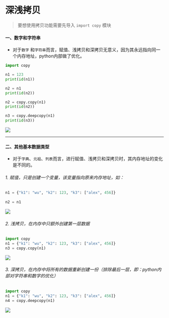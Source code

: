 # 深浅拷贝

> 要想使用拷贝功能需要先导入 `import copy` 模块

#### 一、数字和字符串
- 对于`数字` 和`字符串`而言，赋值、浅拷贝和深拷贝无意义，因为其永远指向同一个内存地址，python内部做了优化。

``` python
import copy

n1 = 123
print(id(n1))

n2 = n1
print(id(n2))

n2 = copy.copy(n1)
print(id(n2))

n3 = copy.deepcopy(n1)
print(id(n3))
```
![](http://images2015.cnblogs.com/blog/425762/201601/425762-20160115223330382-1298317428.png)

---

#### 二、其他基本数据类型
- 对于`字典`、`元祖`、`列表`而言，进行赋值、浅拷贝和深拷贝时，其内存地址的变化是不同的。

###### 1. 赋值，只是创建一个变量，该变量指向原来内存地址，如：

```python
n1 = {"k1": "wu", "k2": 123, "k3": ["alex", 456]}
  
n2 = n1
```
![](http://images2015.cnblogs.com/blog/425762/201601/425762-20160115225752366-1852942198.png)

###### 2. 浅拷贝，在内存中只额外创建第一层数据
```python
import copy
n1 = {"k1": "wu", "k2": 123, "k3": ["alex", 456]}
n3 = copy.copy(n1)
```
![](http://images2015.cnblogs.com/blog/425762/201601/425762-20160115230038772-549220231.png)

###### 3. 深拷贝，在内存中将所有的数据重新创建一份（排除最后一层，即：python内部对字符串和数字的优化）

```python
import copy
n1 = {"k1": "wu", "k2": 123, "k3": ["alex", 456]}
n4 = copy.deepcopy(n1)
```
![](http://images2015.cnblogs.com/blog/425762/201601/425762-20160115230309272-1357770402.png)